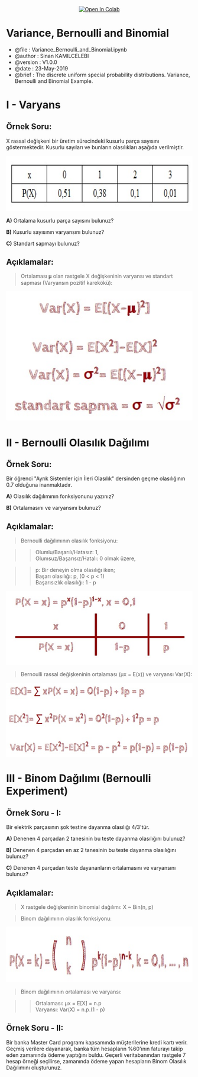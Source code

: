 <p align = "center">
<a href = "https://colab.research.google.com/github/sinankamilcelebi/Variance_Bernoulli_and_Binomial/blob/master/Variance_Bernoulli_and_Binomial.ipynb">
<img src = "https://colab.research.google.com/assets/colab-badge.svg" width = "150" height = "50" alt = "Open In Colab" title = "Variance, Bernoulli and Binomial" align = "center"/>
</a>
</p>

# Variance, Bernoulli and Binomial

* @file     : Variance_Bernoulli_and_Binomial.ipynb
* @author   : Sinan KAMILCELEBI
* @version  : V1.0.0
* @date     : 23-May-2019
* @brief    : The discrete uniform special probability distributions. Variance, Bernoulli and Binomial Example.

# I - Varyans 

## __Örnek Soru:__ 

X rassal değişkeni bir üretim sürecindeki kusurlu parça sayısını göstermektedir. Kusurlu sayıları ve bunların olasılıkları aşağıda verilmiştir.

<p align = "center">
<img src = "variance_question_table.jpg" alt = "Variance Question Table" title = "Variance Question Table" width = "600" height = "150" />
</p>

__A)__ Ortalama kusurlu parça sayısını bulunuz?   

__B)__ Kusurlu sayısının varyansını bulunuz?

__C)__ Standart sapmayı bulunuz?

## __Açıklamalar:__

> Ortalaması 𝛍 olan rastgele X değişkeninin varyansı ve standart sapması (Varyansın pozitif karekökü):

<p align = "center">
<img src = "variance_function.jpg" alt = "Variance Function" title = "Variance Function" width = "600" height = "350" />
</p>

# II - Bernoulli Olasılık Dağılımı

## __Örnek Soru:__

Bir öğrenci "Ayrık Sistemler için İleri Olasılık" dersinden geçme olasılığının 0.7 olduğuna inanmaktadır.  

__A)__ Olasılık dağılımının fonksiyonunu yazınız?

__B)__ Ortalamasını ve varyansını bulunuz?

## __Açıklamalar:__

> Bernoulli dağılımının olasılık fonksiyonu:

>> Olumlu/Başarılı/Hatasız: 1,   
>> Olumsuz/Başarısız/Hatalı: 0 olmak üzere,

>> p: Bir deneyin olma olasılığı iken;   
>> Başarı olasılığı: p, (0 < p < 1)   
>> Başarısızlık olasılığı: 1 - p   

<p align = "center">
<img src = "bernoulli_function.jpg" alt = "Bernoulli Function" title = "Bernoulli Function" width = "600" height = "200" />
</p>

> Bernoulli rassal değişkeninin ortalaması (μx = E(x)) ve varyansı Var(X):    

<p align = "center">
<img src = "bernoulli_average_and_variance_function.jpg" alt = "Bernoulli Average and Variance Function" title = "Bernoulli Average and Variance Function" width = "600" height = "200" />
</p>

# III - Binom Dağılımı (Bernoulli Experiment)

## __Örnek Soru - I:__ 

Bir elektrik parçasının şok testine dayanma olasılığı 4/3'tür.   

__A)__ Denenen 4 parçadan 2 tanesinin bu teste dayanma olasılığını bulunuz? 

__B)__ Denenen 4 parçadan en az 2 tanesinin bu teste dayanma olasılığını bulunuz?  

__C)__ Denenen 4 parçadan teste dayananların ortalamasını ve varyansını bulunuz?

## __Açıklamalar:__

> X rastgele değişkeninin binomial dağılımı: X ~ Bin(n, p)

> Binom dağılımının olasılık fonksiyonu:

<p align = "center">
<img src = "binomial_function.jpg" alt = "Binomial Function" title = "Binomial Function" width = "700" height = "150" />
</p>

> Binom dağılımının ortalaması ve varyansı:

>> Ortalaması: μx = E[X] = n.p   
>> Varyansı: Var(X) = n.p.(1 - p)

## __Örnek Soru - II:__

Bir banka Master Card programı kapsamında müşterilerine kredi kartı verir. Geçmiş verilere dayanarak, banka tüm hesapların %60'ının faturayı takip eden zamanında ödeme yaptığını buldu. Geçerli veritabanından rastgele 7 hesap örneği seçilirse, zamanında ödeme yapan hesapların Binom Olasılık Dağılımını oluşturunuz.
